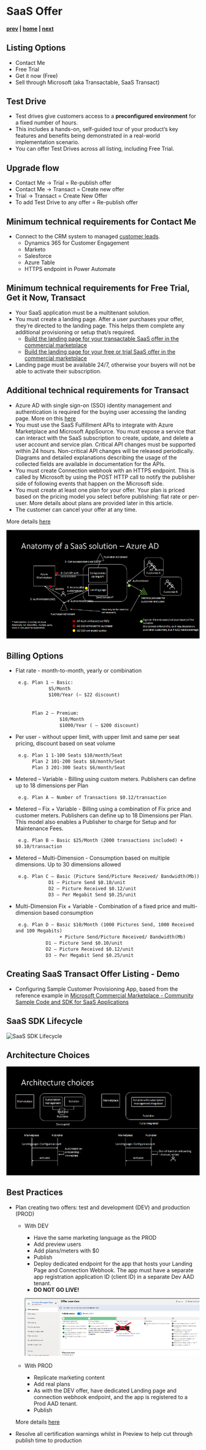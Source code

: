 # SaaS Offer 
#### [prev](./concepts.md) | [home](./welcome.md)  | [next](./managedapp.md)
## Listing Options
- Contact Me 
- Free Trial
- Get it now (Free)
- Sell through Microsoft (aka Transactable, SaaS Transact)

## Test Drive
- Test drives give customers access to a **preconfigured environment** for a fixed number of hours.
- This includes a hands-on, self-guided tour of your product’s key features and benefits being demonstrated in a real-world implementation scenario.
- You can offer Test Drives across all listing, including Free Trial.

## Upgrade flow
- Contact Me -> Trial = Re-publish offer 
- Contact Me -> Transact = Create new offer
- Trial -> Transact = Create New Offer
- To add Test Drive to any offer = Re-publish offer

## Minimum technical requirements for Contact Me
- Connect to the CRM system to managed [customer leads](https://docs.microsoft.com/en-us/azure/marketplace/partner-center-portal/commercial-marketplace-get-customer-leads#connect-to-your-crm-system).
  - Dynamics 365 for Customer Engagement
  - Marketo
  - Salesforce
  - Azure Table 
  - HTTPS endpoint in Power Automate

## Minimum technical requirements for Free Trial, Get it Now, Transact
- Your SaaS application must be a multitenant solution.
- You must create a landing page. After a user purchases your offer, they’re directed to the landing page. This helps them complete any additional provisioning or setup that/s required. 
  - [Build the landing page for your transactable SaaS offer in the commercial marketplace](https://docs.microsoft.com/en-us/azure/marketplace/azure-ad-transactable-saas-landing-page)
  - [Build the landing page for your free or trial SaaS offer in the commercial marketplace](https://docs.microsoft.com/en-us/azure/marketplace/azure-ad-free-or-trial-landing-page)
- Landing page must be available 24/7, otherwise your buyers will not be able to activate their subscription.

## Additional technical requirements for Transact
- Azure AD with single sign-on (SSO) identity management and authentication is required for the buying user accessing the landing page. More on this [here](https://docs.microsoft.com/en-us/azure/marketplace/azure-ad-saas)
- You must use the SaaS Fulfillment APIs to integrate with Azure Marketplace and Microsoft AppSource. You must expose a service that can interact with the SaaS subscription to create, update, and delete a user account and service plan. Critical API changes must be supported within 24 hours. Non-critical API changes will be released periodically. Diagrams and detailed explanations describing the usage of the collected fields are available in documentation for the APIs.
- You must create Connection webhook with an HTTPS endpoint.  This is called by Microsoft by using the POST HTTP call to notify the publisher side of following events that happen on the Microsoft side.
- You must create at least one plan for your offer. Your plan is priced based on the pricing model you select before publishing: flat rate or per-user. More details about plans are provided later in this article.
- The customer can cancel your offer at any time.

More details [here](https://docs.microsoft.com/en-us/azure/marketplace/plan-saas-offer#technical-requirements)

![SaaS Moving Parts - AD Requirements](/images/saasmovingparts.png)

## Billing Options
- Flat rate - month-to-month, yearly or combination

       e.g. Plan 1 – Basic:
                  $5/Month
                  $100/Year (– $22 discount) 
                  
                  
            Plan 2 – Premium:
                      $10/Month
                      $1000/Year ( – $200 discount)
                 
- Per user - without upper limit, with upper limit and same per seat pricing, discount based on seat volume

       e.g. Plan 1 1-100 Seats $10/month/Seat
            Plan 2 101-200 Seats $8/month/Seat
            Plan 3 201-300 Seats $6/month/Seat
       
          
- Metered – Variable - Billing using custom meters. Publishers can define up to 18 dimensions per Plan

       e.g. Plan A – Number of Transactions $0.12/transaction 
  
- Metered – Fix + Variable - Billing using a combination of Fix price and customer meters. Publishers can define up to 18 Dimensions per Plan. This model also enables a Publisher to charge for Setup and for Maintenance Fees. 

       e.g. Plan B – Basic $25/Month (2000 transactions included) + $0.10/transaction 
       
- Metered – Multi-Dimension - Consumption based on multiple dimensions. Up to 30 dimensions allowed

       e.g. Plan C – Basic (Picture Send/Picture Received/ Bandwidth(Mb))  
                  D1 – Picture Send $0.10/unit
                  D2 – Picture Received $0.12/unit
                  D3 – Per Megabit Send $0.25/unit          
                  
- Multi-Dimension Fix + Variable - Combination of a fixed price and multi-dimension based consumption

       e.g. Plan D – Basic $10/Month (1000 Pictures Send, 1000 Received and 100 Megabits) 
                      + Picture Send/Picture Received/ Bandwidth(Mb)  
                 D1 – Picture Send $0.10/unit
                 D2 – Picture Received $0.12/unit
                 D3 – Per Megabit Send $0.25/unit

##  Creating SaaS Transact Offer Listing - Demo
- Configuring Sample Customer Provisioning App, based from the reference example in [Microsoft Commercial Marketplace - Community Sample Code and SDK for SaaS Applications](https://github.com/Azure/Microsoft-commercial-marketplace-transactable-SaaS-offer-SDK)

## SaaS SDK Lifecycle
![SaaS SDK Lifecycle](https://docs.microsoft.com/en-us/azure/marketplace/partner-center-portal/media/saas-subscription-lifecycle-api-v2.png)

## Architecture Choices
![SaaS Architectural Choices](/images/archchoices.png)

## Best Practices

- Plan creating two offers: test and development (DEV) and production (PROD) 
  - With DEV
    - Have the same marketing language as the PROD
    - Add preview users
    - Add plans/meters with $0
    - Publish
    - Deploy dedicated endpoint for the app that hosts your Landing Page and Connection Webhook.  The app must have a separate app registration application ID (client ID) in a separate Dev AAD tenant.
    - **DO NOT GO LIVE!**

    ![SaaS Preview Offer](/images/previewoffer.png)
  - With PROD
    - Replicate marketing content
    - Add real plans
    - As with the DEV offer, have dedicated Landing page and connection webhook endpoint, and the app is registered to a Prod AAD tenant.
    - Publish

  More details [here](https://docs.microsoft.com/en-us/azure/marketplace/create-saas-dev-test-offer)
  
- Resolve all certification warnings whilst in Preview to help cut through publish time to production



